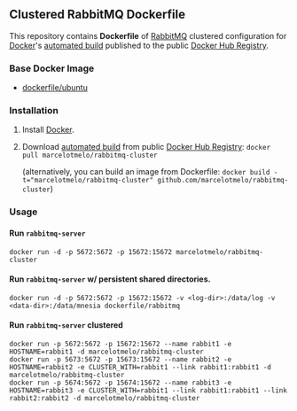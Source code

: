 ## Clustered RabbitMQ Dockerfile


This repository contains **Dockerfile** of [RabbitMQ](http://www.rabbitmq.com/) clustered configuration for [Docker](https://www.docker.com/)'s [automated build](https://registry.hub.docker.com/u/marcelotmelo/rabbitmq-cluster/) published to the public [Docker Hub Registry](https://registry.hub.docker.com/).


### Base Docker Image

* [dockerfile/ubuntu](http://dockerfile.github.io/#/ubuntu)


### Installation

1. Install [Docker](https://www.docker.com/).

2. Download [automated build](https://registry.hub.docker.com/u/marcelotmelo/rabbitmq-cluster/) from public [Docker Hub Registry](https://registry.hub.docker.com/): `docker pull marcelotmelo/rabbitmq-cluster`

   (alternatively, you can build an image from Dockerfile: `docker build -t="marcelotmelo/rabbitmq-cluster" github.com/marcelotmelo/rabbitmq-cluster`)


### Usage

#### Run `rabbitmq-server`

    docker run -d -p 5672:5672 -p 15672:15672 marcelotmelo/rabbitmq-cluster

#### Run `rabbitmq-server` w/ persistent shared directories.

    docker run -d -p 5672:5672 -p 15672:15672 -v <log-dir>:/data/log -v <data-dir>:/data/mnesia dockerfile/rabbitmq
    
#### Run `rabbitmq-server` clustered

    docker run -p 5672:5672 -p 15672:15672 --name rabbit1 -e HOSTNAME=rabbit1 -d marcelotmelo/rabbitmq-cluster
    docker run -p 5673:5672 -p 15673:15672 --name rabbit2 -e HOSTNAME=rabbit2 -e CLUSTER_WITH=rabbit1 --link rabbit1:rabbit1 -d marcelotmelo/rabbitmq-cluster
    docker run -p 5674:5672 -p 15674:15672 --name rabbit3 -e HOSTNAME=rabbit3 -e CLUSTER_WITH=rabbit1 --link rabbit1:rabbit1 --link rabbit2:rabbit2 -d marcelotmelo/rabbitmq-cluster
